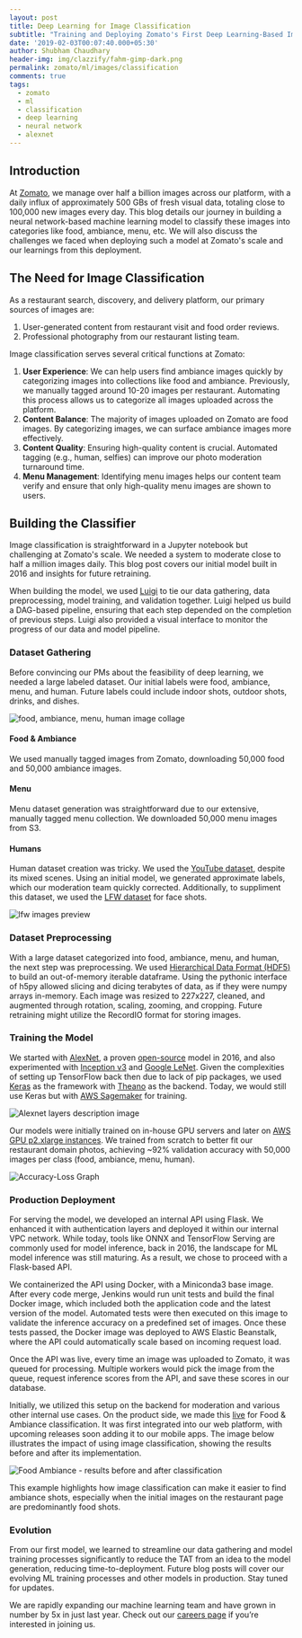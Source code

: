 ```yaml
---
layout: post
title: Deep Learning for Image Classification
subtitle: "Training and Deploying Zomato's First Deep Learning-Based Image Classifier"
date: '2019-02-03T00:07:40.000+05:30'
author: Shubham Chaudhary
header-img: img/clazzify/fahm-gimp-dark.png
permalink: zomato/ml/images/classification
comments: true
tags:
  - zomato
  - ml
  - classification
  - deep learning
  - neural network
  - alexnet
---
```


## Introduction
At [Zomato][zomato-homepage], we manage over half a billion images across our platform, with a daily influx of approximately 500 GBs of fresh visual data, totaling close to 100,000 new images every day. This blog details our journey in building a neural network-based machine learning model to classify these images into categories like food, ambiance, menu, etc. We will also discuss the challenges we faced when deploying such a model at Zomato's scale and our learnings from this deployment.

## The Need for Image Classification

As a restaurant search, discovery, and delivery platform, our primary sources of images are:

1. User-generated content from restaurant visit and food order reviews.
2. Professional photography from our restaurant listing team.

Image classification serves several critical functions at Zomato:

1. **User Experience**: We can help users find ambiance images quickly by categorizing images into collections like food and ambiance. Previously, we manually tagged around 10-20 images per restaurant. Automating this process allows us to categorize all images uploaded across the platform.
2. **Content Balance**: The majority of images uploaded on Zomato are food images. By categorizing images, we can surface ambiance images more effectively.
3. **Content Quality**: Ensuring high-quality content is crucial. Automated tagging (e.g., human, selfies) can improve our photo moderation turnaround time.
4. **Menu Management**: Identifying menu images helps our content team verify and ensure that only high-quality menu images are shown to users.

## Building the Classifier

Image classification is straightforward in a Jupyter notebook but challenging at Zomato's scale. We needed a system to moderate close to half a million images daily. This blog post covers our initial model built in 2016 and insights for future retraining.

When building the model, we used [Luigi][luigi-home] to tie our data gathering, data preprocessing, model training, and validation together. Luigi helped us build a DAG-based pipeline, ensuring that each step depended on the completion of previous steps. Luigi also provided a visual interface to monitor the progress of our data and model pipeline.

### Dataset Gathering

Before convincing our PMs about the feasibility of deep learning, we needed a large labeled dataset. Our initial labels were food, ambiance, menu, and human. Future labels could include indoor shots, outdoor shots, drinks, and dishes.

![food, ambiance, menu, human image collage][fahm-collage]

#### Food & Ambiance

We used manually tagged images from Zomato, downloading 50,000 food and 50,000 ambiance images.

#### Menu

Menu dataset generation was straightforward due to our extensive, manually tagged menu collection. We downloaded 50,000 menu images from S3.

#### Humans

Human dataset creation was tricky. We used the [YouTube dataset][youtube-dataset], despite its mixed scenes. Using an initial model, we generated approximate labels, which our moderation team quickly corrected. Additionally, to suppliment this dataset, we used the [LFW dataset][lfw-dataset] for face shots.

![lfw images preview][lfw-images-preview]

### Dataset Preprocessing

With a large dataset categorized into food, ambiance, menu, and human, the next step was preprocessing. We used [Hierarchical Data Format (HDF5)][h5py-home] to build an out-of-memory iterable dataframe. Using the pythonic interface of h5py allowed slicing and dicing terabytes of data, as if they were numpy arrays in-memory. Each image was resized to 227x227, cleaned, and augmented through rotation, scaling, zooming, and cropping. Future retraining might utilize the RecordIO format for storing images.

### Training the Model

We started with [AlexNet][alexnet-paper], a proven [open-source][alexnet-implementation] model in 2016, and also experimented with [Inception v3][inception-v3-paper] and [Google LeNet][goog-lenet-paper]. Given the complexities of setting up TensorFlow back then due to lack of pip packages, we used [Keras][keras] as the framework with [Theano][theano] as the backend. Today, we would still use Keras but with [AWS Sagemaker][aws-sagemaker] for training.

![Alexnet layers description image][alexnet-layers-image]

Our models were initially trained on in-house GPU servers and later on [AWS GPU p2.xlarge instances][aws-gpu-instances]. We trained from scratch to better fit our restaurant domain photos, achieving ~92% validation accuracy with 50,000 images per class (food, ambiance, menu, human).

![Accuracy-Loss Graph][clazzify-accuracy-loss-graph]

### Production Deployment

For serving the model, we developed an internal API using Flask. We enhanced it with authentication layers and deployed it within our internal VPC network. While today, tools like ONNX and TensorFlow Serving are commonly used for model inference, back in 2016, the landscape for ML model inference was still maturing. As a result, we chose to proceed with a Flask-based API.

We containerized the API using Docker, with a Miniconda3 base image. After every code merge, Jenkins would run unit tests and build the final Docker image, which included both the application code and the latest version of the model. Automated tests were then executed on this image to validate the inference accuracy on a predefined set of images. Once these tests passed, the Docker image was deployed to AWS Elastic Beanstalk, where the API could automatically scale based on incoming request load.

Once the API was live, every time an image was uploaded to Zomato, it was queued for processing. Multiple workers would pick the image from the queue, request inference scores from the API, and save these scores in our database.

Initially, we utilized this setup on the backend for moderation and various other internal use cases. On the product side, we made this [live][project-deep-announcement] for Food & Ambiance classification. It was first integrated into our web platform, with upcoming releases soon adding it to our mobile apps. The image below illustrates the impact of using image classification, showing the results before and after its implementation.

![Food Ambiance - results before and after classification][food-ambiance-web-gimp]

This example highlights how image classification can make it easier to find ambiance shots, especially when the initial images on the restaurant page are predominantly food shots.


### Evolution

From our first model, we learned to streamline our data gathering and model training processes significantly to reduce the TAT from an idea to the model generation, reducing time-to-deployment. Future blog posts will cover our evolving ML training processes and other models in production. Stay tuned for updates.

We are rapidly expanding our machine learning team and have grown in number by 5x in just last year. Check out our [careers page][zomato-careers-page] if you’re interested in joining us.


[food-ambiance-web]: {{site.baseurl}}/img/clazzify/food-ambiance.png
[food-ambiance-web-gimp]: {{site.baseurl}}/img/clazzify/food-ambiance-in-product.png
[project-deep-announcement]: https://twitter.com/ylogx/status/844817269297311744
[confusing-youtube-human-image]: {{site.baseurl}}/img/clazzify/human_in_action_1.jpg
[lfw-images-preview]: {{site.baseurl}}/img/clazzify/lfw_six_face_panels.jpg
[youtube-dataset]: http://www.cs.ucf.edu/~liujg/YouTube_Action_dataset.html
[lfw-dataset]: http://vis-www.cs.umass.edu/lfw/
[zomato-homepage]: https://www.zomato.com
[h5py-home]: https://www.h5py.org/
[h5py-git]: https://github.com/h5py/h5py
[h5py-docs]: http://docs.h5py.org/en/stable/quick.html
[hdf]: https://en.wikipedia.org/wiki/Hierarchical_Data_Format
[luigi-home]: https://github.com/spotify/luigi
[alexnet-paper]: https://papers.nips.cc/paper/4824-imagenet-classification-with-deep-convolutional-neural-networks.pdf
[inception-v3-paper]: https://arxiv.org/pdf/1512.00567.pdf
[goog-lenet-paper]: https://www.cs.unc.edu/~wliu/papers/GoogLeNet.pdf
[alexnet-implementation]: https://github.com/Zomato/convnets-keras
[alexnet-layers-image]: {{site.baseurl}}/img/clazzify/alexnet-layers.png
[keras]: https://keras.io/
[theano]: https://github.com/Theano/Theano
[aws-gpu-instances]: https://aws.amazon.com/ec2/instance-types/#Accelerated_Computing
[aws-sagemaker]: https://aws.amazon.com/sagemaker/
[clazzify-accuracy-loss-graph]: {{site.baseurl}}/img/clazzify/accuracy-loss-graph.png
[zomato-careers-page]: https://www.zomato.com/careers
[fahm-collage]: {{site.baseurl}}/img/clazzify/fahm-collage.png
